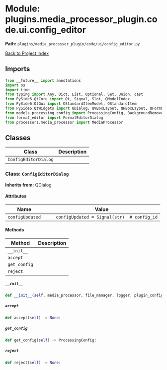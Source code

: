 # Module: plugins.media_processor_plugin.code.ui.config_editor

**Path:** `plugins/media_processor_plugin/code/ui/config_editor.py`

[Back to Project Index](../../../../../index.md)

## Imports
```python
from __future__ import annotations
import os
import time
from typing import Any, Dict, List, Optional, Set, Union, cast
from PySide6.QtCore import Qt, Signal, Slot, QModelIndex
from PySide6.QtGui import QStandardItemModel, QStandardItem
from PySide6.QtWidgets import QDialog, QVBoxLayout, QHBoxLayout, QFormLayout, QLabel, QLineEdit, QTextEdit, QComboBox, QCheckBox, QSpinBox, QPushButton, QTabWidget, QWidget, QListView, QDialogButtonBox, QGroupBox, QFrame, QScrollArea, QSizePolicy, QSlider, QToolButton, QMessageBox, QFileDialog
from models.processing_config import ProcessingConfig, BackgroundRemovalConfig, BackgroundRemovalMethod, OutputFormat
from format_editor import FormatEditorDialog
from processors.media_processor import MediaProcessor
```

## Classes

| Class | Description |
| --- | --- |
| `ConfigEditorDialog` |  |

### Class: `ConfigEditorDialog`
**Inherits from:** QDialog

#### Attributes

| Name | Value |
| --- | --- |
| `configUpdated` | `    configUpdated = Signal(str)  # config_id` |

#### Methods

| Method | Description |
| --- | --- |
| `__init__` |  |
| `accept` |  |
| `get_config` |  |
| `reject` |  |

##### `__init__`
```python
def __init__(self, media_processor, file_manager, logger, plugin_config, config, parent) -> None:
```

##### `accept`
```python
def accept(self) -> None:
```

##### `get_config`
```python
def get_config(self) -> ProcessingConfig:
```

##### `reject`
```python
def reject(self) -> None:
```
